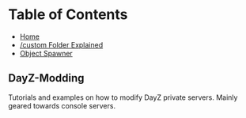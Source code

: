 # Table of Contents

 - [Home](https://github.com/Brandon10x15/DayZ-Modding/blob/main/README.md)
 - [/custom Folder Explained](https://github.com/Brandon10x15/DayZ-Modding/blob/main/custom%20Folder%20Explained.md)
 - [Object Spawner](https://github.com/Brandon10x15/DayZ-Modding/blob/main/Object%20Spawner.md)

## DayZ-Modding
Tutorials and examples on how to modify DayZ private servers. Mainly geared towards console servers.